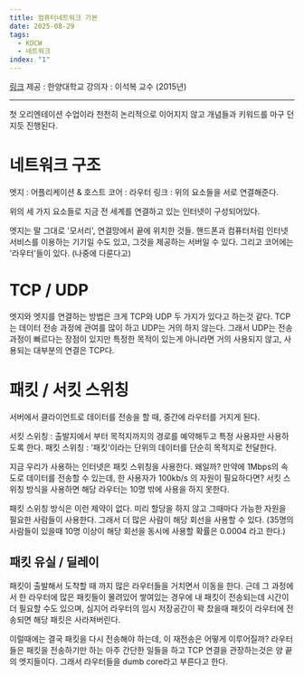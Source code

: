 ```yaml
---
title: 컴퓨터네트워크 기본
date: 2025-08-29
tags:
  - KOCW
  - 네트워크
index: "1"
---
```

[링크](http://www.kocw.net/home/enrolment/enrolmentView.do?cid=6166c077e545b736&lid=dd53ceac302ff18b)
제공 : 한양대학교
강의자 : 이석복 교수 (2015년)

---
첫 오리엔테이션 수업이라 천천히 논리적으로 이어지지 않고 개념들과 키워드를 마구 던지듯 진행된다.

# 네트워크 구조
엣지 : 어플리케이션 & 호스트
코어 : 라우터
링크 : 위의 요소들을 서로 연결해준다.

위의 세 가지 요소들로 지금 전 세계를 연결하고 있는 인터넷이 구성되어있다.

엣지는 말 그대로 '모서리', 연결망에서 끝에 위치한 것들.
핸드폰과 컴퓨터처럼 인터넷 서비스를 이용하는 기기일 수도 있고, 그것을 제공하는 서버일 수 있다.
그리고 코어에는 '라우터'들이 있다. (나중에 다룬다고)

# TCP /  UDP

엣지와 엣지를 연결하는 방법은 크게 TCP와 UDP 두 가지가 있다고 하는것 같다.
TCP는 데이터 전송 과정에 관여를 많이 하고 UDP는 거의 하지 않는다. 
그래서 UDP는 전송 과정이 빠르다는 장점이 있지만 특정한 목적이 있는게 아니라면 거의 사용되지 않고, 사용되는 대부분의 연결은 TCP다.

# 패킷 / 서킷 스위칭
서버에서 클라이언트로 데이터를 전송을 할 때, 중간에 라우터를 거지게 된다.

서킷 스위칭 : 출발지에서 부터 목적지까지의 경로를 예약해두고 특정 사용자만 사용하도록 한다.
패킷 스위칭 : '패킷'이라는 단위의 데이터를 단순히 목적지로 전달한다.

지금 우리가 사용하는 인터넷은 패킷 스위칭을 사용한다. 왜일까?
만약에 1Mbps의 속도로 데이터를 전송할 수 있는데, 한 사용자가 100kb/s 의 자원이 필요하다면?
서킷 스위칭 방식을 사용하면 해당 라우터는 10명 밖에 사용을 하지 못한다.

패킷 스위칭 방식은 이런 제약이 없다. 
미리 할당을 하지 않고 그때마다 가능한 자원을 필요한 사람들이 사용한다. 그래서 더 많은 사람이 해당 회선을 사용할 수 있다.
(35명의 사람들이 있을때 10명 이상이 해당 회선을 동시에 사용할 확률은 0.0004 라고 한다.) 

## 패킷 유실 / 딜레이
패킷이 출발해서 도착할 때 까지 많은 라우터들을 거치면서 이동을 한다.
근데 그 과정에서 한 라우터에 많은 패킷들이 몰려있어 쌓여있는 경우에 내 패킷이 전송되는데 시간이 더 필요할 수도 있으며, 심지어 라우터의 임시 저장공간이 꽉 찼을때 패킷이 라우터에 전송되면 해당 패킷은 사라져버린다.

이럴때에는 결국 패킷을 다시 전송해야 하는데, 이 재전송은 어떻게 이루어질까?
라우터들은 패킷을 전송하기만 하는 아주 간단한 일들을 하고 TCP 연결을 관장하는것은 양 끝의 엣지들이다.
그래서 라우터들을 dumb core라고 부른다고 한다.
